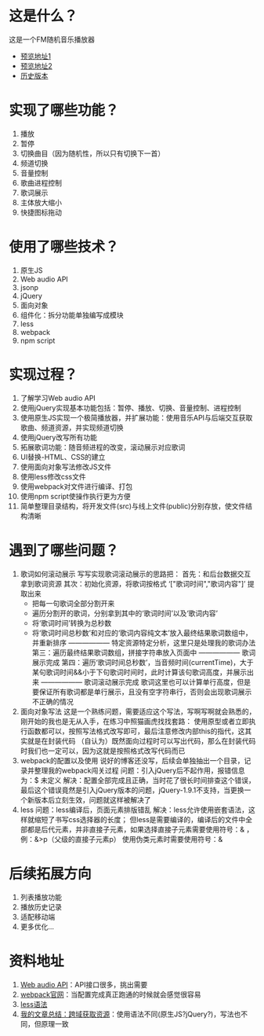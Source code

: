 # 这是什么？
这是一个FM随机音乐播放器
- [预览地址1](http://htmlpreview.github.io/?https://github.com/NathanYangcn/fm-music-player/blob/master/index.html)
- [预览地址2](http://htmlpreview.github.io/?https://github.com/NathanYangcn/fm-music-player/blob/master/history-version/v2.0.0/index.html)
- [历史版本](https://github.com/NathanYangcn/fm-music-player/tree/master/history-version)

# 实现了哪些功能？
1. 播放
2. 暂停
3. 切换曲目（因为随机性，所以只有切换下一首）
4. 频道切换
5. 音量控制
6. 歌曲进程控制
7. 歌词展示
8. 主体放大缩小
9. 快捷图标拖动

# 使用了哪些技术？
1. 原生JS
2. Web audio API
3. jsonp
4. jQuery
5. 面向对象
6. 组件化：拆分功能单独编写成模块
7. less
8. webpack
9. npm script

# 实现过程？
1. 了解学习Web audio API
2. 使用jQuery实现基本功能包括：暂停、播放、切换、音量控制、进程控制
3. 使用原生JS实现一个极简播放器，并扩展功能：使用音乐API与后端交互获取歌曲、频道资源，并实现频道切换
4. 使用jQuery改写所有功能
5. 拓展歌词功能：随音频进程的改变，滚动展示对应歌词
6. UI替换-HTML、CSS的建立
7. 使用面向对象写法修改JS文件
8. 使用less修改css文件
9. 使用webpack对文件进行编译、打包
10. 使用npm script使操作执行更为方便
11. 简单整理目录结构，将开发文件(src)与线上文件(public)分别存放，使文件结构清晰


# 遇到了哪些问题？
1. 歌词如何滚动展示
写写实现歌词滚动展示的思路把：
首先：和后台数据交互拿到歌词资源
其次：初始化资源，将歌词按格式 ‘["歌词时间","歌词内容"]’ 提取出来
	- 把每一句歌词全部分割开来
	- 遍历分割开的歌词，分别拿到其中的‘歌词时间’以及‘歌词内容’
	- 将‘歌词时间’转换为总秒数
	- 将‘歌词时间总秒数’和对应的‘歌词内容纯文本’放入最终结果歌词数组中，并重新排序 —————— 特定资源特定分析，这里只是处理我的歌词办法
第三：遍历最终结果歌词数组，拼接字符串放入页面中 —————— 歌词展示完成
第四：遍历‘歌词时间总秒数’，当音频时间(currentTime)，大于某句歌词时间&&小于下句歌词时间时，此时计算该句歌词高度，并展示出来 —————— 歌词滚动展示完成
歌词这里也可以计算单行高度，但是要保证所有歌词都是单行展示，且没有空字符串行，否则会出现歌词展示不正确的情况
2. 面向对象写法
这是一个熟练问题，需要适应这个写法，写啊写啊就会熟悉的，刚开始的我也是无从入手，在练习中照猫画虎找找套路：
使用原型或者立即执行函数都可以，按照写法格式改写即可，最后注意修改内部this的指代，这其实就是在封装代码
（自认为）既然面向过程时可以写出代码，那么在封装代码时我们也一定可以，因为这就是按照格式改写代码而已
3. webpack的配置以及使用
说好的博客还没写，后续会单独抽出一个目录，记录并整理我的webpack闯关过程
问题：引入jQuery后不起作用，报错信息为：$ 未定义
解决：配置全部完成且正确，当时花了很长时间排查这个错误，最后这个错误竟然是引入jQuery版本的问题，jQuery-1.9.1不支持，当更换一个新版本后立刻生效，问题就这样被解决了
4. less
问题：less编译后，页面元素排版错乱
解决：less允许使用嵌套语法，这样就缩短了书写css选择器的长度；
但less是需要编译的，编译后的文件中全部都是后代元素，并非直接子元素，如果选择直接子元素需要使用符号：& ，例：&>p（父级的直接子元素p）
使用伪类元素时需要使用符号：&

# 后续拓展方向
1. 列表播放功能
2. 播放历史记录
3. 适配移动端
4. 更多优化...

# 资料地址
1. [Web audio API](https://developer.mozilla.org/zh-CN/docs/Web/API/HTMLMediaElement)：API接口很多，挑出需要
2. [webpack官网](https://doc.webpack-china.org/)：当配置完成真正跑通的时候就会感觉很容易
3. [less语法](http://www.bootcss.com/p/lesscss/)
4. [我的文章总结：跨域获取资源](http://www.jianshu.com/p/0446b5bcdbab)：使用语法不同(原生JS?jQuery?)，写法也不同，但原理一致
